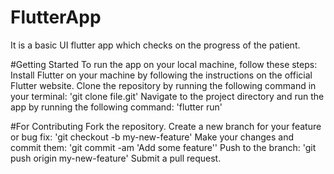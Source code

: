 # FlutterApp
It is a basic UI flutter app which checks on the progress of the patient.

#Getting Started
To run the app on your local machine, follow these steps:
Install Flutter on your machine by following the instructions on the official Flutter website.
Clone the repository by running the following command in your terminal:
'git clone file.git'
Navigate to the project directory and run the app by running the following command:
'flutter run'

#For Contributing
Fork the repository.
Create a new branch for your feature or bug fix:
'git checkout -b my-new-feature'
Make your changes and commit them:
'git commit -am 'Add some feature''
Push to the branch:
'git push origin my-new-feature'
Submit a pull request.


